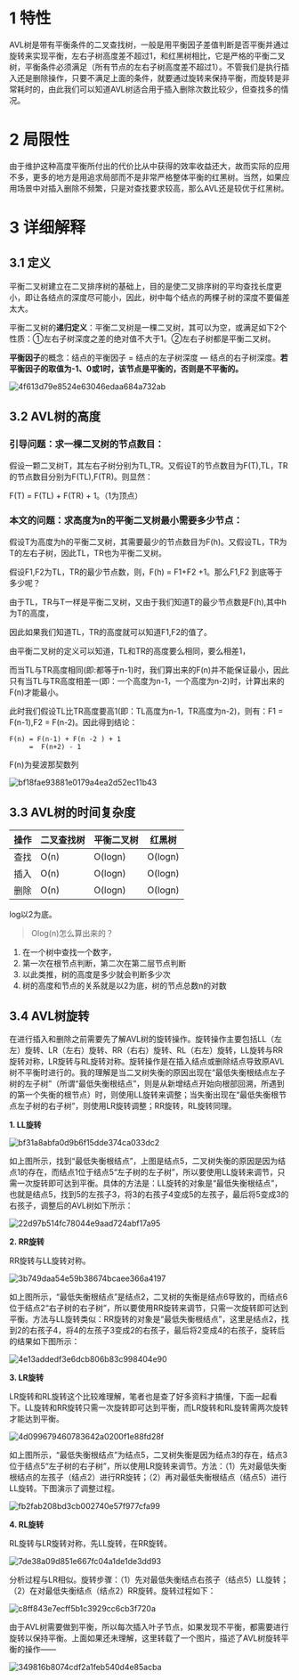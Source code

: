 # 1 特性
AVL树是带有平衡条件的二叉查找树，一般是用平衡因子差值判断是否平衡并通过旋转来实现平衡，左右子树高度差不超过1，和红黑树相比，它是严格的平衡二叉树，平衡条件必须满足（所有节点的左右子树高度差不超过1）。不管我们是执行插入还是删除操作，只要不满足上面的条件，就要通过旋转来保持平衡，而旋转是非常耗时的，由此我们可以知道AVL树适合用于插入删除次数比较少，但查找多的情况。

# 2 局限性

由于维护这种高度平衡所付出的代价比从中获得的效率收益还大，故而实际的应用不多，更多的地方是用追求局部而不是非常严格整体平衡的红黑树。当然，如果应用场景中对插入删除不频繁，只是对查找要求较高，那么AVL还是较优于红黑树。

# 3 详细解释

## 3.1 定义
平衡二叉树建立在二叉排序树的基础上，目的是使二叉排序树的平均查找长度更小，即让各结点的深度尽可能小，因此，树中每个结点的两棵子树的深度不要偏差太大。

平衡二叉树的**递归定义**：平衡二叉树是一棵二叉树，其可以为空，或满足如下2个性质：①左右子树深度之差的绝对值不大于1。②左右子树都是平衡二叉树。

**平衡因子**的概念：结点的平衡因子 = 结点的左子树深度 — 结点的右子树深度。**若平衡因子的取值为-1、0或1时，该节点是平衡的，否则是不平衡的。**

![4f613d79e8524e63046edaa684a732ab](平衡二叉树（AVL树）.resources/BC6F7352-A330-4D42-A0C7-7E597E451138.png)

## 3.2 AVL树的高度

### 引导问题：求一棵二叉树的节点数目：

假设一颗二叉树T，其左右子树分别为TL,TR。又假设T的节点数目为F(T),TL，TR的节点数目分别为F(TL),F(TR)。则显然：

F(T) = F(TL) + F(TR) + 1。（1为顶点）

### 本文的问题：求高度为n的平衡二叉树最小需要多少节点：

假设T为高度为h的平衡二叉树，其需要最少的节点数目为F(h)。又假设TL，TR为T的左右子树，因此TL，TR也为平衡二叉树。

假设F1,F2为TL，TR的最少节点数，则，F(h) = F1+F2 +1。那么F1,F2 到底等于多少呢？

由于TL，TR与T一样是平衡二叉树，又由于我们知道T的最少节点数是F(h),其中h为T的高度，

因此如果我们知道TL，TR的高度就可以知道F1,F2的值了。

由平衡二叉树的定义可以知道，TL和TR的高度要么相同，要么相差1，

而当TL与TR高度相同(即:都等于n-1)时，我们算出来的F(n)并不能保证最小，因此只有当TL与TR高度相差一(即：一个高度为n-1，一个高度为n-2)时，计算出来的F(n)才能最小。

此时我们假设TL比TR高度要高1(即：TL高度为n-1，TR高度为n-2)，则有：F1 = F(n-1),F2 = F(n-2)。因此得到结论：
```log
F(n) = F(n-1) + F(n -2 ) + 1
     =  F(n+2) - 1
```
F(n)为斐波那契数列

![bf18fae93881e0179a4ea2d52ec11b43](平衡二叉树（AVL树）.resources/1A3ABE6C-7BBE-47AC-9BD6-331FA6217658.png)

## 3.3 AVL树的时间复杂度


|操作	| 二叉查找树| 	平衡二叉树	| 红黑树|
| --- | --- | --- |--- |
|查找	|  O(n)	| O(logn)| 	O(logn)| 
|插入	| O(n)	| O(logn)| 	O(logn)| 
|删除	| O(n)	| O(logn)| 	O(logn)| 
log以2为底。
> Olog(n)怎么算出来的？

1. 在一个树中查找一个数字，
2. 第一次在根节点判断，第二次在第二层节点判断
3. 以此类推，树的高度是多少就会判断多少次
4. 树的高度和节点的关系就是以2为底，树的节点总数n的对数



## 3.4 AVL树旋转
在进行插入和删除之前需要先了解AVL树的旋转操作。旋转操作主要包括LL（左左）旋转、LR（左右）旋转、RR（右右）旋转、RL（右左）旋转，LL旋转与RR旋转对称，LR旋转与RL旋转对称。旋转操作是在插入结点或删除结点导致原AVL树不平衡时进行的。我的理解是当二叉树失衡的原因出现在“最低失衡根结点左子树的左子树”（所谓“最低失衡根结点”，则是从新增结点开始向根部回溯，所遇到的第一个失衡的根节点）时，则使用LL旋转来调整；当失衡出现在“最低失衡根节点左子树的右子树”，则使用LR旋转调整；RR旋转，RL旋转同理。

**1. LL旋转**

![bf31a8abfa0d9b6f15dde374ca033dc2](平衡二叉树（AVL树）.resources/510741BD-B77B-40B4-985F-481EB33E5967.png)

如上图所示，找到“最低失衡根结点”，上图是结点5，二叉树失衡的原因是因为结点1的存在，而结点1位于结点5“左子树的左子树”，所以要使用LL旋转来调节，只需一次旋转即可达到平衡。具体的方法是：LL旋转的对象是“最低失衡根结点”，也就是结点5，找到5的左孩子3，将3的右孩子4变成5的左孩子，最后将5变成3的右孩子，调整后的AVL树如下所示：

![22d97b514fc78044e9aad724abf17a95](平衡二叉树（AVL树）.resources/D6F17AEF-8868-44BA-B48C-00CBE3903E1D.png)

**2. RR旋转**

RR旋转与LL旋转对称。

![3b749daa54e59b38674bcaee366a4197](平衡二叉树（AVL树）.resources/653AB1D0-E888-4C82-954B-2534D7C87CCF.png)

如上图所示，“最低失衡根结点”是结点2，二叉树的失衡是结点6导致的，而结点6位于结点2“右子树的右子树”，所以要使用RR旋转来调节，只需一次旋转即可达到平衡。方法与LL旋转类似：RR旋转的对象是“最低失衡根结点”，这里是结点2，找到2的右孩子4，将4的左孩子3变成2的右孩子，最后将2变成4的右孩子，旋转后的结果如下图所示：

![4e13addedf3e6dcb806b83c998404e90](平衡二叉树（AVL树）.resources/9972D6E0-CA77-4333-ACB0-1BF4BEB78598.png)

**3. LR旋转**

LR旋转和RL旋转这个比较难理解，笔者也是查了好多资料才搞懂，下面一起看下。LL旋转和RR旋转只需一次旋转即可达到平衡，而LR旋转和RL旋转需两次旋转才能达到平衡。

![4d099679460783642a0200f1e88fd28f](平衡二叉树（AVL树）.resources/0DFB26EE-34DB-450E-8F71-E2921DDA8961.png)

如上图所示，“最低失衡根结点”为结点5，二叉树失衡是因为结点3的存在，结点3位于结点5“左子树的右子树”，所以使用LR旋转来调节。方法：（1）先对最低失衡根结点的左孩子（结点2）进行RR旋转；（2）再对最低失衡根结点（结点5）进行LL旋转。下图演示了调整过程。

![fb2fab208bd3cb002740e57f977cfa99](平衡二叉树（AVL树）.resources/24A9B077-877A-4CD1-8AB8-1260749CE95F.png)

**4. RL旋转**

RL旋转与LR旋转对称，先LL旋转，在RR旋转。

![7de38a09d851e667fc04a1de1de3dd93](平衡二叉树（AVL树）.resources/7B5E43CA-D403-47DA-945A-33F0E158EB03.png)

分析过程与LR相似。旋转步骤：（1）先对最低失衡结点右孩子（结点5）LL旋转；（2）在对最低失衡结点（结点2）RR旋转。旋转过程如下：

![c8ff843e7ecff5b1c3929cc6cb3f720a](平衡二叉树（AVL树）.resources/A8691A7C-48EE-48A3-B92D-49EBC47809D6.png)

由于AVL树需要做到平衡，所以每次插入叶子节点，如果发现不平衡，都需要进行旋转以保持平衡。上面如果还未理解，这里转载了一个图片，描述了AVL树旋转平衡的操作——

![349816b8074cdf2a1feb540d4e85acba](平衡二叉树（AVL树）.resources/3AB3A0A0-DC19-4FFB-A375-2F10B4BFC4E8.png)